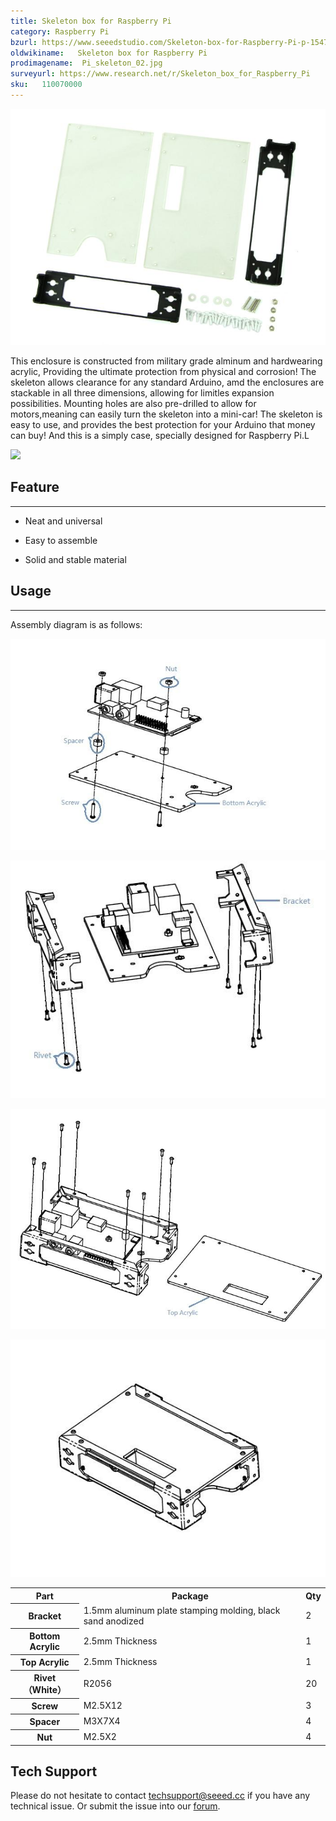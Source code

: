 ```yaml
---
title: Skeleton box for Raspberry Pi
category: Raspberry Pi
bzurl: https://www.seeedstudio.com/Skeleton-box-for-Raspberry-Pi-p-1547.html
oldwikiname:   Skeleton box for Raspberry Pi
prodimagename:  Pi_skeleton_02.jpg
surveyurl: https://www.research.net/r/Skeleton_box_for_Raspberry_Pi
sku:   110070000
---
```


![](https://github.com/SeeedDocument/Skeleton_box_for_Rasberry_Pi/raw/master/img/Pi_skeleton_02.jpg)

This enclosure is constructed from military grade alminum and hardwearing acrylic, Providing the ultimate protection from physical and corrosion! The skeleton allows clearance for any standard Arduino, amd the enclosures are stackable in all three dimensions, allowing for limitles expansion possibilities. Mounting holes are also pre-drilled to allow for motors,meaning can easily turn the skeleton into a mini-car! The skeleton is easy to use, and provides the best protection for your Arduino that money can buy! And this is a simply case, specially designed for Raspberry Pi.L

[![](https://github.com/SeeedDocument/Seeed-WiKi/raw/master/docs/images/300px-Get_One_Now_Banner-ragular.png)](https://www.seeedstudio.com/Skeleton-box-for-Raspberry-Pi-p-1547.html)

##  Feature
---
*   Neat and universal

*   Easy to assemble

*   Solid and stable material

##  Usage
---
Assembly diagram is as follows:

![](https://github.com/SeeedDocument/Skeleton_box_for_Rasberry_Pi/raw/master/img/Skeleton_Box1.jpg)

![](https://github.com/SeeedDocument/Skeleton_box_for_Rasberry_Pi/raw/master/img/Skeleton_Box2.jpg)

![](https://github.com/SeeedDocument/Skeleton_box_for_Rasberry_Pi/raw/master/img/Skeleton_Box3.jpg)

![](https://github.com/SeeedDocument/Skeleton_box_for_Rasberry_Pi/raw/master/img/Skeleton_Box4.jpg)

<table  cellspacing="0" width="80%">
<tr>
<th scope="col"> Part
</th>
<th scope="col"> Package
</th>
<th scope="col"> Qty
</th></tr>
<tr>
<th scope="row"> Bracket
</th>
<td> 1.5mm aluminum plate stamping molding, black sand anodized
</td>
<td> 2
</td></tr>
<tr>
<th scope="row"> Bottom Acrylic
</th>
<td> 2.5mm Thickness
</td>
<td> 1
</td></tr>
<tr>
<th scope="row">Top Acrylic
</th>
<td> 2.5mm Thickness
</td>
<td> 1
</td></tr>
<tr>
<th scope="row">Rivet（White）
</th>
<td> R2056
</td>
<td> 20
</td></tr>
<tr>
<th scope="row"> Screw
</th>
<td> M2.5X12
</td>
<td> 3
</td></tr>
<tr>
<th scope="row">Spacer
</th>
<td> M3X7X4
</td>
<td> 4
</td></tr>
<tr>
<th scope="row"> Nut
</th>
<td> M2.5X2
</td>
<td> 4
</td></tr></table>

## Tech Support
Please do not hesitate to contact [techsupport@seeed.cc](techsupport@seeed.cc) if you have any technical issue. Or submit the issue into our [forum](http://forum.seeedstudio.com/). 
